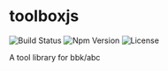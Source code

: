 # toolboxjs

![Build Status](https://img.shields.io/github/workflow/status/xuxihai123/@bbk47/toolbox/test/master)
![Npm Version](https://img.shields.io/npm/v/@bbk47/toolbox)
![License](https://img.shields.io/npm/l/@bbk47/toolbox)

A tool library for bbk/abc
